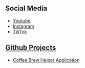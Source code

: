 <h2>Social Media</h2>
<ul>
  <li> <a href="https://www.youtube.com/@chroniclesofdanw">Youtube</a> </li>
  <li> <a href="https://www.instagram.com/chroniclesofdanw/">Instagram</a> </li>
  <li> <a href="https://www.tiktok.com/@chroniclesofdanw/">TikTok</a> </li>
</ul>
<h2><a href="https://github.com/daniel-wai/">Github Projects</a></h2>
<ul>
  <li> <a href="https://github.com/daniel-wai/CoffeeBrewHelperWeb.git">Coffee Brew Helper Application</a> </li>
</ul>
